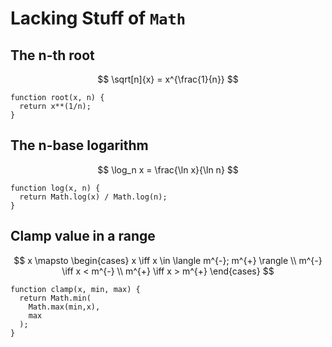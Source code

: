 # Lacking Stuff of `Math`

## The n-th root

$$
\sqrt[n]{x} = x^{\frac{1}{n}}
$$

```
function root(x, n) {
  return x**(1/n);
}
```

## The n-base logarithm

$$
\log_n x = \frac{\ln x}{\ln n}
$$

```
function log(x, n) {
  return Math.log(x) / Math.log(n);
}
```

## Clamp value in a range

$$
x \mapsto
\begin{cases}
x \iff x \in \langle m^{-}; m^{+} \rangle
\\
m^{-} \iff x < m^{-}
\\
m^{+} \iff x > m^{+}
\end{cases}
$$

```
function clamp(x, min, max) {
  return Math.min(
    Math.max(min,x),
    max
  );
}
```
